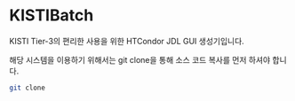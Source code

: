 # KISTIBatch
KISTI Tier-3의 편리한 사용을 위한 HTCondor JDL GUI 생성기입니다.

해당 시스템을 이용하기 위해서는 git clone을 통해 소스 코드 복사를 먼저 하셔야 합니다.

```bash
git clone 
```
